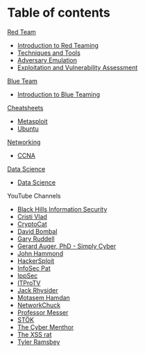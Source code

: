 # Table of contents
[Red Team]()
  - [Introduction to Red Teaming](Docker/C1.Containers_Essentials-Docker.md)
  - [Techniques and Tools](Tools/IntroClass/Memory/MemoryAnalysis.md)
  - [Adversary Emulation](Tools/IntroClass/TCPDump/TCPDump.md)
  - [Exploitation and Vulnerability Assessment](Tools/IntroClass/WebLogReview/WebLogReview.md)

[Blue Team]()
  - [Introduction to Blue Teaming](Docker/C1.Containers_Essentials-Docker.md)

[Cheatsheets]()
  - [Metasploit](003_Cheatsheets/Metasploit.md)
  - [Ubuntu](003_Cheatsheets/Ubuntu.md)

[Networking]()
  - [CCNA](004_Networking/CCNA.md)

[Data Science]()
  - [Data Science](014_Data_Science/Data_Science.md)

YouTube Channels
  - [Black Hills Information Security](https://www.youtube.com/@BlackHillsInformationSecurity/playlists)
  - [Cristi Vlad](https://www.youtube.com/@CristiVladZ/playlists)
  - [CryptoCat](https://www.youtube.com/@_CryptoCat/playlists)
  - [David Bombal](https://www.youtube.com/@davidbombal/playlists)
  - [Gary Ruddell](https://www.youtube.com/@garyruddellofficial/playlists)
  - [Gerard Auger, PhD - Simply Cyber](https://www.youtube.com/@SimplyCyber/playlists)
  - [John Hammond](https://www.youtube.com/@_JohnHammond/playlists)
  - [HackerSploit](https://www.youtube.com/HackerSploit/playlists)
  - [InfoSec Pat](https://www.youtube.com/@InfoSecPat/playlists)
  - [IppSec](https://www.youtube.com/@ippsec/playlists)
  - [ITProTV](https://www.youtube.com/@ItproTv/playlists)
  - [Jack Rhysider](https://www.youtube.com/@JackRhysider/playlists)
  - [Motasem Hamdan](https://www.youtube.com/@MotasemHamdan/playlists)
  - [NetworkChuck](https://www.youtube.com/@NetworkChuck/playlists)
  - [Professor Messer](https://www.youtube.com/@professormesser/playlists)
  - [STÖK](https://www.youtube.com/@STOKfredrik/playlists)
  - [The Cyber Menthor](https://www.youtube.com/@TCMSecurityAcademy/playlists)
  - [The XSS rat](https://www.youtube.com/@TheXSSrat/playlists)
  - [Tyler Ramsbey](https://www.youtube.com/@TylerRamsbey/playlists)

